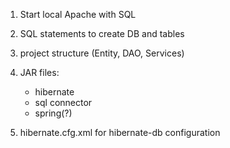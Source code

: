 1. Start local Apache with SQL

1. SQL statements to create DB and tables

1. project structure (Entity, DAO, Services)

1. JAR files:  
    - hibernate
    - sql connector
    - spring(?)

1. hibernate.cfg.xml for hibernate-db configuration

